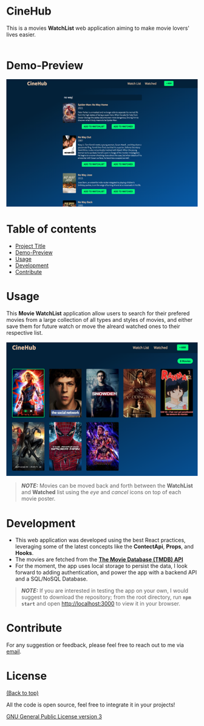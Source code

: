 # CineHub
This is a movies **WatchList** web application aiming to make movie lovers' lives easier.<br><br />
# Demo-Preview
![Demo](./demo/plots/demo.png "Demo")
# Table of contents
- [Project Title](#cinehub)
- [Demo-Preview](#demo-preview)
- [Usage](#usage)
- [Development](#development)
- [Contribute](#contribute)
# Usage
This **Movie WatchList** application allow users to search for their prefered movies from a large collection of all types and styles of movies, and either save them for future watch or move the alreard watched ones to their respective list. <br><br />
![Demo](./demo/plots/demo_watchlist.png "Demo")
> **_NOTE:_**  Movies can be moved back and forth between the **WatchList** and **Watched** list using the *eye* and *cancel* icons on top of each movie poster.
# Development
- This web application was developed using the best React practices, leveraging some of the latest concepts like the **ContectApi**, **Props**, and **Hooks**.
- The movies are fetched from the [**The Movie Database (TMDB) API**](https://www.themoviedb.org/)
- For the moment, the app uses local storage to persist the data, I look forward to adding authentication, and power the app with a backend API and a SQL/NoSQL Database.

> **_NOTE:_** If you are interested in testing the app on your own, I would suggest to download the repository; from the root directory, run **`npm start`** and open [http://localhost:3000](http://localhost:3000) to view it in your browser.
# Contribute
For any suggestion or feedback, please feel free to reach out to me via [email](mailto:njucesar@gmail.com).
# License
[(Back to top)](#cinehub)

All the code is open source, feel free to integrate it in your projects!

[GNU General Public License version 3](https://opensource.org/licenses/GPL-3.0)
